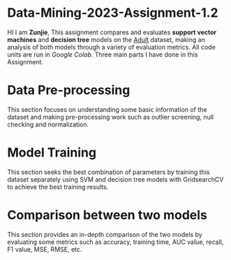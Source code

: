 # Data-Mining-2023-Assignment-1.2

HI I am **Zunjie**, This assignment compares and evaluates **support vector machines** and **decision tree** models on the <a href="https://archive.ics.uci.edu/ml/datasets/Census%2BIncome" title="超链接title">Adult</a> dataset, making an analysis of both models through a variety of evaluation metrics. All code units are run in _Google Colab_. Three main parts I have done in this Assignment.

# Data Pre-processing

This section focuses on understanding some basic information of the dataset and making pre-processing work such as outlier screening, null checking and normalization.

# Model Training

This section seeks the best combination of parameters by training this dataset separately using SVM and decision tree models with GridsearchCV to achieve the best training results.

# Comparison between two models

This section provides an in-depth comparison of the two models by evaluating some metrics such as accuracy, training time, AUC value, recall, F1 value, MSE, RMSE, etc.


